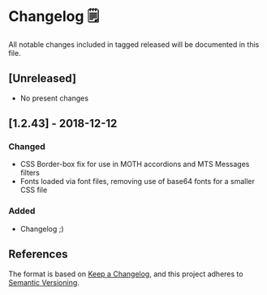 # Changelog 🗒️
All notable changes included in tagged released will be documented in this file.

## [Unreleased]
- No present changes

## [1.2.43] - 2018-12-12
### Changed
- CSS Border-box fix for use in MOTH accordions and MTS Messages filters
- Fonts loaded via font files, removing use of base64 fonts for a smaller CSS file

### Added 
- Changelog ;) 

## References
The format is based on [Keep a Changelog](https://keepachangelog.com/en/1.0.0/),
and this project adheres to [Semantic Versioning](https://semver.org/spec/v2.0.0.html).